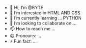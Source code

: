 - 👋 Hi, I’m @BYTE
- 👀 I’m interested in HTML AND CSS
- 🌱 I’m currently learning ... PYTHON
- 💞️ I’m looking to collaborate on ...
- 📫 How to reach me ...
- 😄 Pronouns: ...
- ⚡ Fun fact: ...

<!---
Wuntima/Wuntima is a ✨ special ✨ repository because its `README.md` (this file) appears on your GitHub profile.
You can click the Preview link to take a look at your changes.
--->
